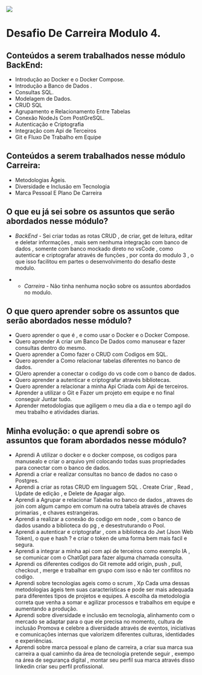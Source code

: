 ![](https://i.imgur.com/xG74tOh.png)

# Desafio De Carreira Modulo 4.

## Conteúdos a serem trabalhados nesse módulo BackEnd:

- Introdução ao Docker e o Docker Compose.
- Introdução a Banco de Dados . 
- Consultas SQL.
- Modelagem de Dados.
- CRUD SQL
- Agrupamento e Relacionamento Entre Tabelas
- Conexão NodeJs Com PostGreSQL.
- Autenticação e Criptografia
- Integração com Api de Terceiros
- Git e Fluxo De Trabalho em Equipe
## Conteúdos a serem trabalhados nesse módulo Carreira:

- Metodologias Àgeis.
- Diversidade e Inclusão em Tecnologia 
- Marca Pessoal E Plano De Carreira 

## O que eu já sei sobre os assuntos que serão abordados nesse módulo?

- *BackEnd* - Sei criar todas as rotas CRUD , de criar, get de leitura, editar e deletar informações , mais sem nenhuma integração com banco de dados , somente com banco mockado direto no vsCode , como autenticar e criptografar através de funções , por conta do modulo 3 , o que isso facilitou em partes o desenvolvimento do desafio deste modulo. 

- - *Carreira* - Não tinha nenhuma noção sobre os assuntos abordados no modulo. 

## O que quero aprender sobre os assuntos que serão abordados nesse módulo?

- Quero aprender o que é , e como usar o Docker e o Docker Compose. 
- Quero aprender A criar um Banco De Dados como manusear e fazer consultas dentro do mesmo.
- Quero aprender a Como fazer o CRUD com Codigos em SQL.
- Quero aprender a Como relacionar tabelas diferentes no banco de dados.
- QUero aprender  a conectar o codigo do vs code com o banco de dados.
- Quero aprender a autenticar e criptografar através bibliotecas.
- Quero aprender a relacionar a minha Api Criada com Api de terceiros.
- Aprender a utilizar o Git e Fazer um projeto em equipe e no final conseguir Juntar tudo.
- Aprender metodologias que agiligem o meu dia a dia e o tempo agil do meu trabalho e atividades diarias.
  
## Minha evolução: o que aprendi sobre os assuntos que foram abordados nesse módulo?

- Aprendi A utilizar o docker e o docker compose, os codigos para manusealo e criar o arquivo yml colocando todas suas propriedades para conectar com o banco de dados.
- Aprendi a criar e realizar consultas no banco de dados no caso o Postgres.
- Aprendi a criar as rotas CRUD em linguagem SQL . Create Criar , Read , Update de edição , e Delete de Apagar algo.
- Aprendi a Agrupar e relacionar Tabelas no banco de dados , atraves do join com algum campo em comum na outra tabela através de chaves primarias , e chaves estrangeiras.
- Aprendi a realizar a conexão do codigo em node , com o banco de dados usando a biblioteca do pg , e desestruturando o Pool.
- Aprendi a autenticar e criptografar , com a biblioteca do Jwt (Json Web Token), o que e hash ? e criar o token de uma forma bem mais facil e segura.
- Aprendi a integrar a minha api com api de terceiros como exemplo IA , se comunicar com o ChatGpt para fazer alguma chamada consulta.
- Aprendi os diferentes codigos do Git remote add origin, push , pull, checkout , merge e trabalhar em grupo com isso e não ter conflitos no codigo.
- Aprendi sobre tecnologias ageis como o scrum , Xp  Cada uma dessas metodologias ágeis tem suas características e pode ser mais adequada para diferentes tipos de projetos e equipes. A escolha da metodologia correta que venha a somar e agilizar processos e trabalhos em equipe e aumentando a produção.
- Aprendi sobre diversidade e inclusão em tecnologia, alinhamento com o mercado se adaptar para o que ele precisa no momento, cultura de inclusão Promova  e celebre a diversidade através de eventos, iniciativas e comunicações internas que valorizem diferentes culturas, identidades e experiências.
- Aprendi sobre marca pessoal e plano de carreira, a criar sua marca sua carreira a qual caminho da área de tecnologia pretende seguir , exempo na área de segurança digital , montar seu perfil sua marca através disso linkedin criar seu perfil profissional. 
